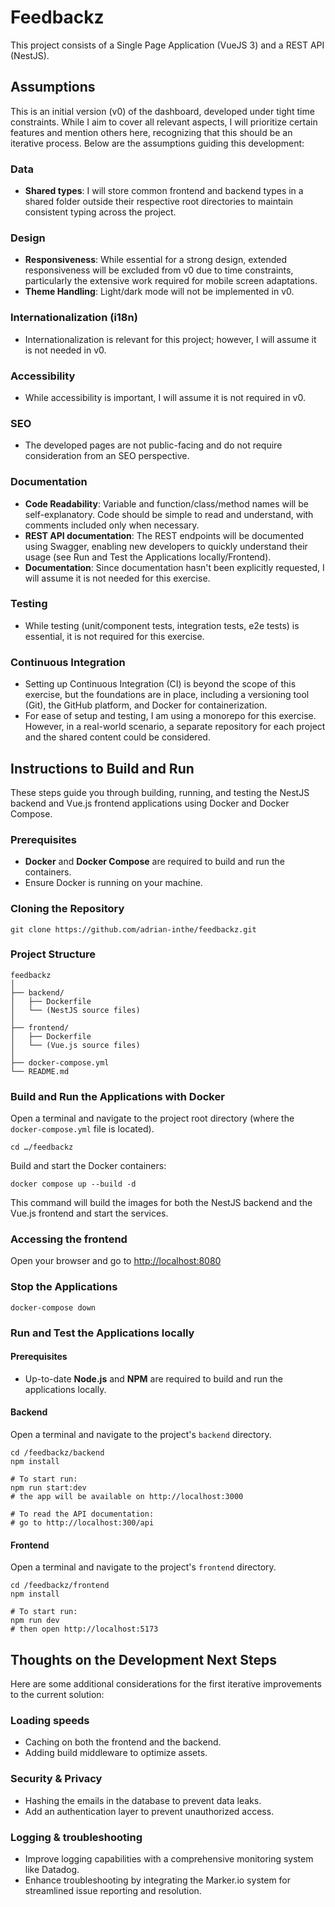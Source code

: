 # Feedbackz

This project consists of a Single Page Application (VueJS 3) and a REST API (NestJS).

## Assumptions

This is an initial version (v0) of the dashboard, developed under tight time constraints. While I aim to cover all relevant aspects, I will prioritize certain features and mention others here, recognizing that this should be an iterative process. Below are the assumptions guiding this development:

### Data
- **Shared types**: I will store common frontend and backend types in a shared folder outside their respective root directories to maintain consistent typing across the project.

### Design
- **Responsiveness**: While essential for a strong design, extended responsiveness will be excluded from v0 due to time constraints, particularly the extensive work required for mobile screen adaptations.
- **Theme Handling**: Light/dark mode will not be implemented in v0.

### Internationalization (i18n)
- Internationalization is relevant for this project; however, I will assume it is not needed in v0.

### Accessibility
- While accessibility is important, I will assume it is not required in v0.

### SEO
- The developed pages are not public-facing and do not require consideration from an SEO perspective.

### Documentation
- **Code Readability**: Variable and function/class/method names will be self-explanatory. Code should be simple to read and understand, with comments included only when necessary.
- **REST API documentation**: The REST endpoints will be documented using Swagger, enabling new developers to quickly understand their usage (see Run and Test the Applications locally/Frontend).
- **Documentation**: Since documentation hasn't been explicitly requested, I will assume it is not needed for this exercise.

### Testing
- While testing (unit/component tests, integration tests, e2e tests) is essential, it is not required for this exercise.

### Continuous Integration
- Setting up Continuous Integration (CI) is beyond the scope of this exercise, but the foundations are in place, including a versioning tool (Git), the GitHub platform, and Docker for containerization.
- For ease of setup and testing, I am using a monorepo for this exercise. However, in a real-world scenario, a separate repository for each project and the shared content could be considered.

## Instructions to Build and Run

These steps guide you through building, running, and testing the NestJS backend and Vue.js frontend applications using Docker and Docker Compose.

### Prerequisites

- **Docker** and **Docker Compose** are required to build and run the containers.
- Ensure Docker is running on your machine.

### Cloning the Repository

    git clone https://github.com/adrian-inthe/feedbackz.git

### Project Structure

    feedbackz
    │
    ├── backend/
    │   ├── Dockerfile
    │   └── (NestJS source files)
    │
    ├── frontend/
    │   ├── Dockerfile
    │   └── (Vue.js source files)
    │
    ├── docker-compose.yml
    └── README.md

###  Build and Run the Applications with Docker

Open a terminal and navigate to the project root directory (where the `docker-compose.yml` file is located).

    cd …/feedbackz

Build and start the Docker containers:

    docker compose up --build -d

This command will build the images for both the NestJS backend and the Vue.js frontend and start the services.

### Accessing the frontend

Open your browser and go to [http://localhost:8080](http://localhost:8080)

### Stop the Applications

    docker-compose down

### Run and Test the Applications locally

#### Prerequisites

- Up-to-date **Node.js** and **NPM** are required to build and run the applications locally.

#### Backend

Open a terminal and navigate to the project's `backend` directory.

    cd /feedbackz/backend
    npm install
    
    # To start run:
    npm run start:dev 
    # the app will be available on http://localhost:3000

    # To read the API documentation:
    # go to http://localhost:300/api

#### Frontend

Open a terminal and navigate to the project's `frontend` directory.

    cd /feedbackz/frontend
    npm install
    
    # To start run:
    npm run dev 
    # then open http://localhost:5173

## Thoughts on the Development Next Steps

Here are some additional considerations for the first iterative improvements to the current solution:

### Loading speeds
- Caching on both the frontend and the backend.
- Adding build middleware to optimize assets.

### Security & Privacy
- Hashing the emails in the database to prevent data leaks.
- Add an authentication layer to prevent unauthorized access.

### Logging & troubleshooting
- Improve logging capabilities with a comprehensive monitoring system like Datadog.
- Enhance troubleshooting by integrating the Marker.io system for streamlined issue reporting and resolution.
